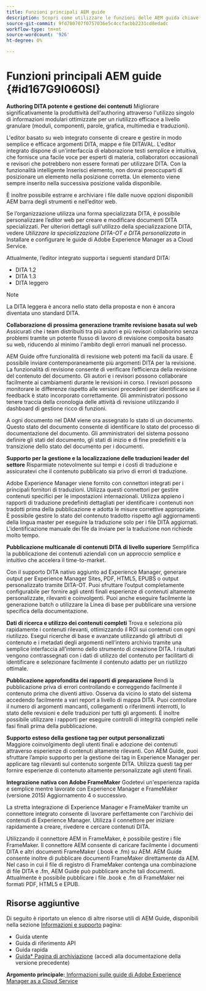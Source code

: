 ```yaml
---
title: Funzioni principali AEM guide
description: Scopri come utilizzare le funzioni delle AEM guida chiave
source-git-commit: 9fd780707f0757036e5c4ccfacbb2231cd8edadc
workflow-type: tm+mt
source-wordcount: '926'
ht-degree: 0%

---
```



# Funzioni principali AEM guide {#id167G9I060SI}

**Authoring DITA potente e gestione dei contenuti**
Migliorare significativamente la produttività dell&#39;authoring attraverso l&#39;utilizzo singolo di informazioni modulari ottimizzate per un riutilizzo efficace a livello granulare \(moduli, componenti, parole, grafica, multimedia e traduzioni\).

L&#39;editor basato su web integrato consente di creare e gestire in modo semplice e efficace argomenti DITA, mappe e file DITAVAL. L&#39;editor integrato dispone di un&#39;interfaccia di elaborazione testi semplice e intuitiva, che fornisce una facile voce per esperti di materia, collaboratori occasionali e revisori che potrebbero non essere formati per utilizzare DITA. Con la funzionalità intelligente Inserisci elemento, non dovrai preoccuparti di posizionare un elemento nella posizione corretta. Un elemento viene sempre inserito nella successiva posizione valida disponibile.

È inoltre possibile estrarre e archiviare i file dalle nuove opzioni disponibili AEM barra degli strumenti e nell’editor web.

Se l’organizzazione utilizza una forma specializzata DITA, è possibile personalizzare l’editor web per creare e modificare documenti DITA specializzati. Per ulteriori dettagli sull&#39;utilizzo della specializzazione DITA, vedere *Utilizzare la specializzazione DITA-OT e DITA personalizzata* in Installare e configurare le guide di Adobe Experience Manager as a Cloud Service.

Attualmente, l’editor integrato supporta i seguenti standard DITA:

* DITA 1.2
* DITA 1.3
* DITA leggero


>[!NOTE]
>
> La DITA leggera è ancora nello stato della proposta e non è ancora diventata uno standard DITA.

**Collaborazione di prossima generazione tramite revisione basata sul web**
Assicurati che i team distribuiti tra più autori e più revisori collaborino senza problemi tramite un potente flusso di lavoro di revisione composita basato su web, riducendo al minimo l&#39;ambito degli errori manuali nel processo.

AEM Guide offre funzionalità di revisione web potenti ma facili da usare. È possibile inviare contemporaneamente più argomenti DITA per la revisione. La funzionalità di revisione consente di verificare l’efficienza della revisione del contenuto del documento. Gli autori e i revisori possono collaborare facilmente ai cambiamenti durante le revisioni in corso. I revisori possono monitorare le differenze rispetto alle versioni precedenti per identificare se il feedback è stato incorporato correttamente. Gli amministratori possono tenere traccia della cronologia delle attività di revisione utilizzando il dashboard di gestione ricco di funzioni.

A ogni documento nel DAM viene ora assegnato lo stato di un documento. Questo stato del documento consente di identificare lo stato del processo di documentazione del documento. Gli amministratori del sistema possono definire gli stati del documento, gli stati di inizio e di fine predefiniti e la transizione dello stato del documento per i documenti.

**Supporto per la gestione e la localizzazione delle traduzioni leader del settore**
Risparmiate notevolmente sui tempi e i costi di traduzione e assicuratevi che il contenuto pubblicato sia privo di errori di traduzione.

Adobe Experience Manager viene fornito con connettori integrati per i principali fornitori di traduzioni. Utilizza questi connettori per gestire contenuti specifici per le impostazioni internazionali. Utilizza appieno i rapporti di traduzione predefiniti dettagliati per identificare i contenuti non tradotti prima della pubblicazione e adotta le misure correttive appropriate. È possibile gestire lo stato del contenuto tradotto rispetto agli aggiornamenti della lingua master per eseguire la traduzione solo per i file DITA aggiornati. L&#39;identificazione manuale dei file da inviare per la traduzione non richiede molto tempo.

**Pubblicazione multicanale di contenuti DITA di livello superiore**
Semplifica la pubblicazione dei contenuti aziendali con un approccio semplice e intuitivo che accelera il time-to-market.

Con il supporto DITA nativo aggiunto ad Experience Manager, generare output per Experience Manager Sites, PDF, HTML5, EPUBS o output personalizzato tramite DITA-OT. Puoi sfruttare l’output completamente configurabile per fornire agli utenti finali esperienze di contenuti altamente personalizzate, rilevanti e coinvolgenti. Puoi anche eseguire facilmente la generazione batch o utilizzare la Linea di base per pubblicare una versione specifica della documentazione.

**Dati di ricerca e utilizzo dei contenuti completi**
Trova e seleziona più rapidamente i contenuti rilevanti, ottimizzando il ROI sui contenuti con ogni riutilizzo. Esegui ricerche di base e avanzate utilizzando gli attributi di contenuto e i metadati degli argomenti nell’intero archivio tramite una semplice interfaccia all’interno dello strumento di creazione DITA. I risultati vengono contrassegnati con i dati di utilizzo del contenuto per facilitarti di identificare e selezionare facilmente il contenuto adatto per un riutilizzo ottimale.

**Pubblicazione approfondita dei rapporti di preparazione**
Rendi la pubblicazione priva di errori controllando e correggendo facilmente il contenuto prima che diventi attivo. Osserva da vicino lo stato del sistema accedendo facilmente a vari report a livello di mappa DITA. Puoi controllare il numero di argomenti mancanti, collegamenti o riferimenti interrotti, lo stato delle revisioni e delle traduzioni per tutti gli argomenti. È inoltre possibile utilizzare i rapporti per eseguire controlli di integrità completi nelle fasi finali prima della pubblicazione.

**Supporto esteso della gestione tag per output personalizzati**\
Maggiore coinvolgimento degli utenti finali e adozione dei contenuti attraverso esperienze di contenuti altamente rilevanti. Con AEM Guide, puoi sfruttare l’ampio supporto per la gestione dei tag in Experience Manager per applicare tag rilevanti sul contenuto sorgente DITA. Utilizza questi tag per fornire esperienze di contenuto altamente personalizzate agli utenti finali.

**Integrazione nativa con Adobe FrameMaker**
Godetevi un&#39;esperienza rapida e semplice mentre lavorate con Experience Manager e FrameMaker (versione 2015) Aggiornamento 4 o successivo.

La stretta integrazione di Experience Manager e FrameMaker tramite un connettore integrato consente di lavorare perfettamente con l&#39;archivio dei contenuti di Experience Manager. Utilizza il connettore per iniziare rapidamente a creare, rivedere e cercare contenuti DITA.

Utilizzando il connettore AEM in FrameMaker, è possibile gestire i file FrameMaker. Il connettore AEM consente di caricare facilmente i documenti DITA e altri documenti FrameMaker (.book e .fm) su AEM. AEM Guide consente inoltre di pubblicare documenti FrameMaker direttamente da AEM. Nel caso in cui il file di registro di FrameMaker contenga una combinazione di file DITA e .fm, AEM Guide può pubblicare anche tali documenti. Attualmente è possibile pubblicare i file .book e .fm di FrameMaker nei formati PDF, HTML5 e EPUB.

## Risorse aggiuntive

Di seguito è riportato un elenco di altre risorse utili di AEM Guide, disponibili nella sezione [Informazioni e supporto](https://helpx.adobe.com/support/xml-documentation-for-experience-manager.html) pagina:

* Guida utente
* Guida di riferimento API
* Guida rapida
* [Guida* Pagina di archiviazione](https://helpx.adobe.com/xml-documentation-for-experience-manager/archive.html) (accedi alla documentazione della versione precedente)

**Argomento principale:**[ Informazioni sulle guide di Adobe Experience Manager as a Cloud Service](intro.md)

